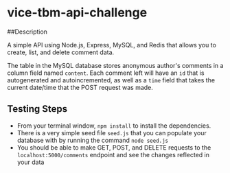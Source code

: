 # vice-tbm-api-challenge


##Description

A simple API using Node.js, Express, MySQL, and Redis that allows you to create, list, and delete comment data. 

The table in the MySQL database stores anonymous author's comments in a column field named `content`. Each comment left will have an `id` that is autogenerated and autoincremented, as well as a `time` field that takes the current date/time that the POST request was made. 




## Testing Steps 

* From your terminal window, `npm install` to install the dependencies.
* There is a very simple seed file `seed.js` that you can populate your database with by running the command `node seed.js`
* You should be able to make GET, POST, and DELETE requests to the `localhost:5000/comments` endpoint and see the changes reflected in your data
